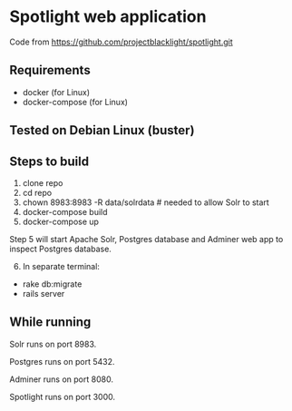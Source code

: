 # Spotlight web application

Code from https://github.com/projectblacklight/spotlight.git

## Requirements
- docker (for Linux)
- docker-compose (for Linux)

## Tested on Debian Linux (buster)

## Steps to build
1. clone repo
2. cd repo
3. chown 8983:8983 -R data/solrdata # needed to allow Solr to start
4. docker-compose build
5. docker-compose up

Step 5 will start Apache Solr, Postgres database and Adminer web app to inspect Postgres database.

6. In separate terminal:
- rake db:migrate
- rails server

## While running

Solr runs on port 8983.

Postgres runs on port 5432.

Adminer runs on port 8080.

Spotlight runs on port 3000.
